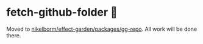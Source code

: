 # fetch-github-folder :lizard:

Moved to [nikelborm/effect-garden/packages/gg-repo](https://github.com/nikelborm/effect-garden/tree/main/packages/gg-repo). All work will be done there.
